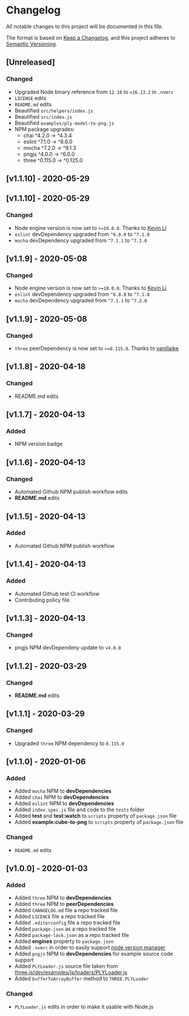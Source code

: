 # Changelog

All notable changes to this project will be documented in this file.

The format is based on [Keep a Changelog](https://keepachangelog.com/en/1.0.0/),
and this project adheres to [Semantic Versioning](https://semver.org/spec/v2.0.0.html).

## [Unreleased]

### Changed

- Upgraded Node binary reference from `12.16` to `v16.13.2` in `.nvmrc`
- `LICENSE` edits
- `README.md` edits
- Beautified `src/helpers/index.js`
- Beautified `src/index.js`
- Beautified `examples/ply-model-to-png.js`
- NPM package upgrades:
  - chai ^4.2.0 → ^4.3.4
  - eslint ^7.1.0 → ^8.6.0
  - mocha ^7.2.0 → ^9.1.3
  - pngjs ^4.0.0 → ^6.0.0
  - three ^0.115.0 → ^0.125.0

## [v1.1.10] - 2020-05-29

## [v1.1.10] - 2020-05-29
### Changed
- Node engine version is now set to `>=10.0.0`. Thanks to [Kevin Li][2]
- `eslint` devDependency upgraded from `^6.8.0` to `^7.1.0`
- `mocha` devDependency upgraded from `^7.1.1` to `^7.2.0`

## [v1.1.9] - 2020-05-08
### Changed

- Node engine version is now set to `>=10.0.0`. Thanks to [Kevin Li][2]
- `eslint` devDependency upgraded from `^6.8.0` to `^7.1.0`
- `mocha` devDependency upgraded from `^7.1.1` to `^7.2.0`

## [v1.1.9] - 2020-05-08

### Changed

- `three` peerDependency is now set to `>=0.115.0`. Thanks to [vanillaike][1]

## [v1.1.8] - 2020-04-18

### Changed

- README.md edits

## [v1.1.7] - 2020-04-13

### Added

- NPM version badge

## [v1.1.6] - 2020-04-13

### Changed

- Automated Github NPM publish workflow edits
- **README.md** edits

## [v1.1.5] - 2020-04-13

### Added

- Automated Github NPM publish workflow

## [v1.1.4] - 2020-04-13

### Added

- Automated Github test CI workflow
- Contributing policy file

## [v1.1.3] - 2020-04-13

### Changed

- pngjs NPM devDependeny update to `v4.0.0`

## [v1.1.2] - 2020-03-29

### Changed

- **README.md** edits

## [v1.1.1] - 2020-03-29

### Changed

- Upgraded `three` NPM dependency to `0.115.0`

## [v1.1.0] - 2020-01-06

### Added

- Added `mocha` NPM to **devDependencies**
- Added `chai` NPM to **devDependencies**
- Added `eslint` NPM to **devDependencies**
- Added `index.spec.js` file and code to the `tests` folder
- Added **test** and **test:watch** to `scripts` property of `package.json` file
- Added **example:cube-to-png** to `scripts` property of `package.json` file

### Changed

- `README.md` edits

## [v1.0.0] - 2020-01-03

### Added

- Added `three` NPM to **devDependencies**
- Added `three` NPM to **peerDependencies**
- Added `CHANGELOG.md` file a repo tracked file
- Added `LICENCE` file a repo tracked file
- Added `.editorconfig` file a repo tracked file
- Added `package.json` as a repo tracked file
- Added `package-lock.json` as a repo tracked file
- Added **engines** property to `package.json`
- Added `.nvmrc` in order to easily support [node version manager][nvm]
- Added `pngjs` NPM to **devDependencies** for example source code support
- Added `PLYLoader.js` source file taken from [three.js/dev/examples/js/loaders/PLYLoader.js][plyloader-source-url]
- Added `bufferToArrayBuffer` method to `THREE.PLYLoader`

### Changed

- `PLYLoader.js` edits in order to make it usable with Node.js

[nvm]: https://github.com/nvm-sh/nvm
[plyloader-source-url]: https://raw.githubusercontent.com/mrdoob/three.js/dev/examples/js/loaders/PLYLoader.js
[1]: https://github.com/vanillaike
[2]: https://github.com/jiaweihli
